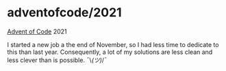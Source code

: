 # adventofcode/2021

[Advent of Code](https://adventofcode.com/) 2021

I started a new job a the end of November, so I had less time to dedicate
to this than last year. Consequently, a lot of my solutions are less
clean and less clever than is possible. ¯\\_(ツ)_/¯
